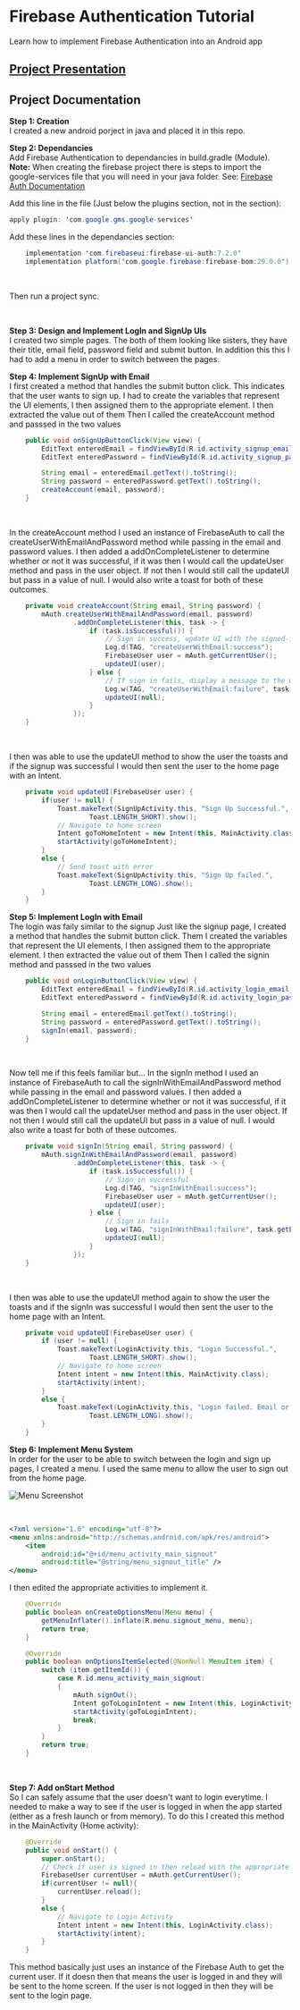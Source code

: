 # Firebase Authentication Tutorial
Learn how to implement Firebase Authentication into an Android app

## [Project Presentation](!https://nait.hosted.panopto.com/Panopto/Pages/Viewer.aspx?id=1f8f243f-f080-416d-9ad9-adfb014e1921)

## Project Documentation

**Step 1: Creation** <br/>
I created a new android porject in java and placed it in this repo.

**Step 2: Dependancies** <br/>
Add Firebase Authentication to dependancies in build.gradle (Module).
**Note:** When creating the firebase project there is steps to import the google-services file that you will need in your java folder. See: [Firebase Auth Documentation](!https://firebase.google.com/docs/auth)


Add this line in the file (Just below the plugins section, not in the section):
```java
apply plugin: 'com.google.gms.google-services'
```

Add these lines in the dependancies section:
```java
    implementation 'com.firebaseui:firebase-ui-auth:7.2.0'
    implementation platform('com.google.firebase:firebase-bom:29.0.0')
```
<br/>

Then run a project sync.

<br/>

**Step 3: Design and Implement LogIn and SignUp UIs** <br/>
I created two simple pages. The both of them looking like sisters, they have their title, email field, password field and submit button.
In addition this this I had to add a menu in order to switch between the pages.

**Step 4: Implement SignUp with Email** <br/>
I first created a method that handles the submit button click. This indicates that the user wants to sign up. 
I had to create the variables that represent the UI elements, I then assigned them to the appropriate element.
I then extracted the value out of them
Then I called the createAccount method and passsed in the two values
```java
    public void onSignUpButtonClick(View view) {
        EditText enteredEmail = findViewById(R.id.activity_signup_email_edittext);
        EditText enteredPassword = findViewById(R.id.activity_signup_password_edittext);

        String email = enteredEmail.getText().toString();
        String password = enteredPassword.getText().toString();
        createAccount(email, password);
    }
``` 
<br/>

In the createAccount method I used an instance of FirebaseAuth to call the createUserWithEmailAndPassword method while passing in the email and password values. I then added a addOnCompleteListener to determine whether or not it was successful, if it was then I would call the updateUser method and pass in the user object. If not then I would still call the updateUI but pass in a value of null. I would also write a toast for both of these outcomes.
```java
    private void createAccount(String email, String password) {
        mAuth.createUserWithEmailAndPassword(email, password)
                .addOnCompleteListener(this, task -> {
                    if (task.isSuccessful()) {
                        // Sign in success, update UI with the signed-in user's information
                        Log.d(TAG, "createUserWithEmail:success");
                        FirebaseUser user = mAuth.getCurrentUser();
                        updateUI(user);
                    } else {
                        // If sign in fails, display a message to the user.
                        Log.w(TAG, "createUserWithEmail:failure", task.getException());
                        updateUI(null);
                    }
                });
    }
```
<br/>

I then was able to use the updateUI method to show the user the toasts and if the signup was successful I would then sent the user to the home page with an Intent.
```java
    private void updateUI(FirebaseUser user) {
        if(user != null) {
            Toast.makeText(SignUpActivity.this, "Sign Up Successful.",
                    Toast.LENGTH_SHORT).show();
            // Navigate to home screen
            Intent goToHomeIntent = new Intent(this, MainActivity.class);
            startActivity(goToHomeIntent);
        }
        else {
            // Send toast with error
            Toast.makeText(SignUpActivity.this, "Sign Up failed.",
                    Toast.LENGTH_LONG).show();
        }
    }
```

**Step 5: Implement LogIn with Email** <br/>
The login was faily similar to the signup
Just like the signup page, I created a method that handles the submit button click.
Them I created the variables that represent the UI elements, I then assigned them to the appropriate element.
I then extracted the value out of them
Then I called the signin method and passsed in the two values
```java
    public void onLoginButtonClick(View view) {
        EditText enteredEmail = findViewById(R.id.activity_login_email_edittext);
        EditText enteredPassword = findViewById(R.id.activity_login_password_edittext);

        String email = enteredEmail.getText().toString();
        String password = enteredPassword.getText().toString();
        signIn(email, password);
    }
```
<br/>

Now tell me if this feels familiar but...
In the signIn method I used an instance of FirebaseAuth to call the signInWithEmailAndPassword method while passing in the email and password values. I then added a addOnCompleteListener to determine whether or not it was successful, if it was then I would call the updateUser method and pass in the user object. If not then I would still call the updateUI but pass in a value of null. I would also write a toast for both of these outcomes.
```java
    private void signIn(String email, String password) {
        mAuth.signInWithEmailAndPassword(email, password)
                .addOnCompleteListener(this, task -> {
                    if (task.isSuccessful()) {
                        // Sign in successful
                        Log.d(TAG, "signInWithEmail:success");
                        FirebaseUser user = mAuth.getCurrentUser();
                        updateUI(user);
                    } else {
                        // Sign in fails
                        Log.w(TAG, "signInWithEmail:failure", task.getException());
                        updateUI(null);
                    }
                });
    }
```
<br/>

I then was able to use the updateUI method again to show the user the toasts and if the signIn was successful I would then sent the user to the home page with an Intent.
```java
    private void updateUI(FirebaseUser user) {
        if (user != null) {
            Toast.makeText(LoginActivity.this, "Login Successful.",
                    Toast.LENGTH_SHORT).show();
            // Navigate to home screen
            Intent intent = new Intent(this, MainActivity.class);
            startActivity(intent);
        }
        else {
            Toast.makeText(LoginActivity.this, "Login failed. Email or Password Incorrect.",
                    Toast.LENGTH_LONG).show();
        }
    }
```

**Step 6: Implement Menu System** <br/>
In order for the user to be able to switch between the login and sign up pages, I created a menu.
I used the same menu to allow the user to sign out from the home page.

![Menu Screenshot](/MarkdownAssets/Menu_screenshot.png)

<br/>

```xml
<?xml version="1.0" encoding="utf-8"?>
<menu xmlns:android="http://schemas.android.com/apk/res/android">
    <item
        android:id="@+id/menu_activity_main_signout"
        android:title="@string/menu_signout_title" />
</menu>
```

I then edited the appropriate activities to implement it.
```java
    @Override
    public boolean onCreateOptionsMenu(Menu menu) {
        getMenuInflater().inflate(R.menu.signout_menu, menu);
        return true;
    }

    @Override
    public boolean onOptionsItemSelected(@NonNull MenuItem item) {
        switch (item.getItemId()) {
            case R.id.menu_activity_main_signout:
            {
                mAuth.signOut();
                Intent goToLoginIntent = new Intent(this, LoginActivity.class);
                startActivity(goToLoginIntent);
                break;
            }
        }
        return true;
    }
```
<br/>

**Step 7: Add onStart Method** <br/>
So I can safely assume that the user doesn't want to login everytime. I needed to make a way to see if the user is logged in when the app started (either as a fresh launch or from memory). 
To do this I created this method in the MainActivity (Home activity):
```java
    @Override
    public void onStart() {
        super.onStart();
        // Check if user is signed in then reload with the appropriate screen
        FirebaseUser currentUser = mAuth.getCurrentUser();
        if(currentUser != null){
            currentUser.reload();
        }
        else {
            // Navigate to Login Activity
            Intent intent = new Intent(this, LoginActivity.class);
            startActivity(intent);
        }
    }
```
This method basically just uses an instance of the Firebase Auth to get the current user. If it doesn then that means the user is logged in and they will be sent to the home screen. If the user is not logged in then they will be sent to the login page.

<br/>
